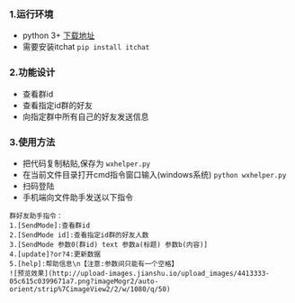 ### 1.运行环境
+ python 3+ [下载地址](https://www.python.org/downloads/)
+ 需要安装itchat
```pip install itchat```
### 2.功能设计
* 查看群id
* 查看指定id群的好友
* 向指定群中所有自己的好友发送信息
### 3.使用方法
+ 把代码复制粘贴,保存为 `wxhelper.py`
+ 在当前文件目录打开cmd指令窗口输入(windows系统)
```python wxhelper.py```
+ 扫码登陆
+ 手机端向文件助手发送以下指令
```
群好友助手指令：
1.[SendMode]:查看群id
2.[SendMode id]:查看指定id群的好友人数
3.[SendMode 参数0(群id) text 参数a(标题) 参数b(内容)]
4.[update]?or?4:更新数据
5.[help]:帮助信息\n【注意:参数间只能有一个空格】
![预览效果](http://upload-images.jianshu.io/upload_images/4413333-05c615c0399671a7.png?imageMogr2/auto-orient/strip%7CimageView2/2/w/1080/q/50)
```
